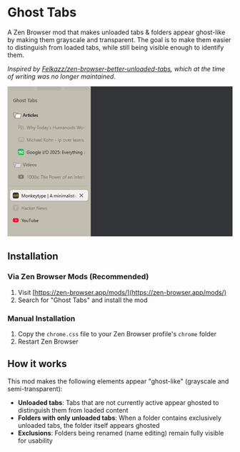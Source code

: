 # Ghost Tabs

A Zen Browser mod that makes unloaded tabs & folders appear ghost-like by making them grayscale and transparent.
The goal is to make them easier to distinguish from loaded tabs, while still being visible enough to identify them.

*Inspired by [Felkazz/zen-browser-better-unloaded-tabs](https://github.com/Felkazz/zen-browser-better-unloaded-tabs), which at the time of writing was no longer maintained.*

![Ghost Tabs Preview](images/ghost-tabs-preview.png)

## Installation

### Via Zen Browser Mods (Recommended)

1. Visit [https://zen-browser.app/mods/](https://zen-browser.app/mods/)
2. Search for "Ghost Tabs" and install the mod

### Manual Installation

1. Copy the `chrome.css` file to your Zen Browser profile's `chrome` folder
2. Restart Zen Browser

## How it works

This mod makes the following elements appear "ghost-like" (grayscale and semi-transparent):

- **Unloaded tabs**: Tabs that are not currently active appear ghosted to distinguish them from loaded content
- **Folders with only unloaded tabs**: When a folder contains exclusively unloaded tabs, the folder itself appears ghosted
- **Exclusions**: Folders being renamed (name editing) remain fully visible for usability

